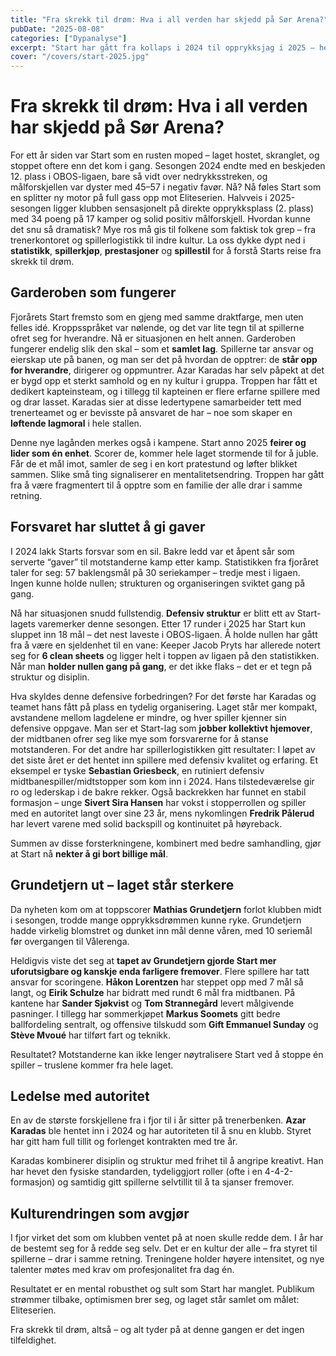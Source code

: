 ```yaml
---
title: "Fra skrekk til drøm: Hva i all verden har skjedd på Sør Arena?"
pubDate: "2025-08-08"
categories: ["Dypanalyse"]
excerpt: "Start har gått fra kollaps i 2024 til opprykksjag i 2025 – her er hvorfor."
cover: "/covers/start-2025.jpg"
---
```


# Fra skrekk til drøm: Hva i all verden har skjedd på Sør Arena?

For ett år siden var Start som en rusten moped – laget hostet, skranglet, og stoppet oftere enn det kom i gang. Sesongen 2024 endte med en beskjeden 12. plass i OBOS-ligaen, bare så vidt over nedrykksstreken, og målforskjellen var dyster med 45–57 i negativ favør. Nå? Nå føles Start som en splitter ny motor på full gass opp mot Eliteserien. Halvveis i 2025-sesongen ligger klubben sensasjonelt på direkte opprykksplass (2. plass) med 34 poeng på 17 kamper og solid positiv målforskjell. Hvordan kunne det snu så dramatisk? Mye ros må gis til folkene som faktisk tok grep – fra trenerkontoret og spillerlogistikk til indre kultur. La oss dykke dypt ned i **statistikk**, **spillerkjøp**, **prestasjoner** og **spillestil** for å forstå Starts reise fra skrekk til drøm.

## Garderoben som fungerer

Fjorårets Start fremsto som en gjeng med samme draktfarge, men uten felles idé. Kroppsspråket var nølende, og det var lite tegn til at spillerne ofret seg for hverandre. Nå er situasjonen en helt annen. Garderoben fungerer endelig slik den skal – som et **samlet lag**. Spillerne tar ansvar og eierskap ute på banen, og man ser det på hvordan de opptrer: de **står opp for hverandre**, dirigerer og oppmuntrer. Azar Karadas har selv påpekt at det er bygd opp et sterkt samhold og en ny kultur i gruppa. Troppen har fått et dedikert kapteinsteam, og i tillegg til kapteinen er flere erfarne spillere med og drar lasset. Karadas sier at disse ledertypene samarbeider tett med trenerteamet og er bevisste på ansvaret de har – noe som skaper en **løftende lagmoral** i hele stallen.

Denne nye lagånden merkes også i kampene. Start anno 2025 **feirer og lider som én enhet**. Scorer de, kommer hele laget stormende til for å juble. Får de et mål imot, samler de seg i en kort pratestund og løfter blikket sammen. Slike små ting signaliserer en mentalitetsendring. Troppen har gått fra å være fragmentert til å opptre som en familie der alle drar i samme retning.

## Forsvaret har sluttet å gi gaver

I 2024 lakk Starts forsvar som en sil. Bakre ledd var et åpent sår som serverte “gaver” til motstanderne kamp etter kamp. Statistikken fra fjoråret taler for seg: 57 baklengsmål på 30 seriekamper – tredje mest i ligaen. Ingen kunne holde nullen; strukturen og organiseringen sviktet gang på gang.

Nå har situasjonen snudd fullstendig. **Defensiv struktur** er blitt ett av Start-lagets varemerker denne sesongen. Etter 17 runder i 2025 har Start kun sluppet inn 18 mål – det nest laveste i OBOS-ligaen. Å holde nullen har gått fra å være en sjeldenhet til en vane: Keeper Jacob Pryts har allerede notert seg for **6 clean sheets** og ligger helt i toppen av ligaen på den statistikken. Når man **holder nullen gang på gang**, er det ikke flaks – det er et tegn på struktur og disiplin.

Hva skyldes denne defensive forbedringen? For det første har Karadas og teamet hans fått på plass en tydelig organisering. Laget står mer kompakt, avstandene mellom lagdelene er mindre, og hver spiller kjenner sin defensive oppgave. Man ser et Start-lag som **jobber kollektivt hjemover**, der midtbanen ofrer seg like mye som forsvarerne for å stanse motstanderen. For det andre har spillerlogistikken gitt resultater: I løpet av det siste året er det hentet inn spillere med defensiv kvalitet og erfaring. Et eksempel er tyske **Sebastian Griesbeck**, en rutiniert defensiv midtbanespiller/midtstopper som kom inn i 2024. Hans tilstedeværelse gir ro og lederskap i de bakre rekker. Også backrekken har funnet en stabil formasjon – unge **Sivert Sira Hansen** har vokst i stopperrollen og spiller med en autoritet langt over sine 23 år, mens nykomlingen **Fredrik Pålerud** har levert varene med solid backspill og kontinuitet på høyreback.

Summen av disse forsterkningene, kombinert med bedre samhandling, gjør at Start nå **nekter å gi bort billige mål**.

## Grundetjern ut – laget står sterkere

Da nyheten kom om at toppscorer **Mathias Grundetjern** forlot klubben midt i sesongen, trodde mange opprykksdrømmen kunne ryke. Grundetjern hadde virkelig blomstret og dunket inn mål denne våren, med 10 seriemål før overgangen til Vålerenga. 

Heldigvis viste det seg at **tapet av Grundetjern gjorde Start mer uforutsigbare og kanskje enda farligere fremover**. Flere spillere har tatt ansvar for scoringene. **Håkon Lorentzen** har steppet opp med 7 mål så langt, og **Eirik Schulze** har bidratt med rundt 6 mål fra midtbanen. På kantene har **Sander Sjøkvist** og **Tom Strannegård** levert målgivende pasninger. I tillegg har sommerkjøpet **Markus Soomets** gitt bedre ballfordeling sentralt, og offensive tilskudd som **Gift Emmanuel Sunday** og **Stève Mvoué** har tilført fart og teknikk.

Resultatet? Motstanderne kan ikke lenger nøytralisere Start ved å stoppe én spiller – truslene kommer fra hele laget.

## Ledelse med autoritet

En av de største forskjellene fra i fjor til i år sitter på trenerbenken. **Azar Karadas** ble hentet inn i 2024 og har autoriteten til å snu en klubb. Styret har gitt ham full tillit og forlenget kontrakten med tre år. 

Karadas kombinerer disiplin og struktur med frihet til å angripe kreativt. Han har hevet den fysiske standarden, tydeliggjort roller (ofte i en 4-4-2-formasjon) og samtidig gitt spillerne selvtillit til å ta sjanser fremover.

## Kulturendringen som avgjør

I fjor virket det som om klubben ventet på at noen skulle redde dem. I år har de bestemt seg for å redde seg selv. Det er en kultur der alle – fra styret til spillerne – drar i samme retning. Treningene holder høyere intensitet, og nye talenter møtes med krav om profesjonalitet fra dag én. 

Resultatet er en mental robusthet og sult som Start har manglet. Publikum strømmer tilbake, optimismen brer seg, og laget står samlet om målet: Eliteserien.

Fra skrekk til drøm, altså – og alt tyder på at denne gangen er det ingen tilfeldighet.
